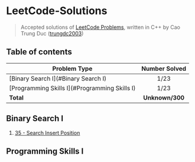 # LeetCode-Solutions
> Accepted solutions of [LeetCode Problems](https://leetcode.com/problemset/all/), written in C++ by Cao Trung Duc ([trungdc2003](https://leetcode.com/trungdc2003/))

## Table of contents
|                  Problem Type                   | Number Solved |
|-------------------------------------------------|:-------------:|
| [Binary Search I](#Binary Search I)             |      1/23     |
| [Programming Skills I](#Programming Skills I)   |      1/23     |
| **Total**                                       |**Unknown/300**|

## Binary Search I
1. [35 - Search Insert Position](source/35%20-%20Search%20Insert%20Position.cpp)

## Programming Skills I
